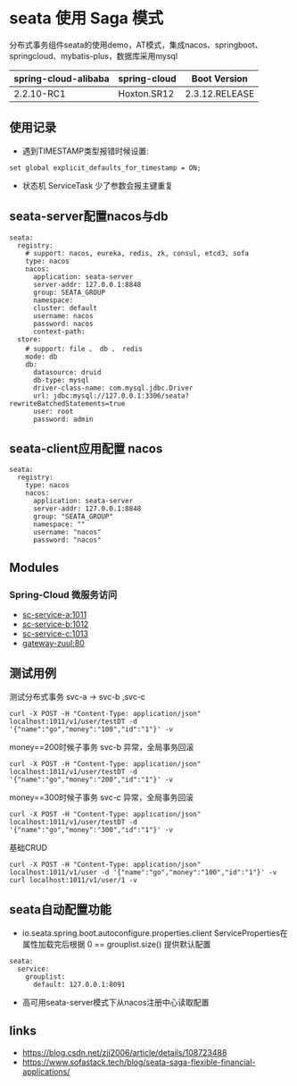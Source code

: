 # seata 使用 Saga 模式

分布式事务组件seata的使用demo，AT模式，集成nacos、springboot、springcloud、mybatis-plus，数据库采用mysql

| spring-cloud-alibaba | spring-cloud |  Boot Version |
| :--- | :--- | :---: | 
| 2.2.10-RC1 | Hoxton.SR12 | 2.3.12.RELEASE | 

## 使用记录
- 遇到TIMESTAMP类型报错时候设置:
``` 
set global explicit_defaults_for_timestamp = ON;
```
- 状态机 ServiceTask 少了参数会报主键重复

## seata-server配置nacos与db

``` 
seata:
  registry:
    # support: nacos, eureka, redis, zk, consul, etcd3, sofa
    type: nacos
    nacos:
      application: seata-server
      server-addr: 127.0.0.1:8848
      group: SEATA_GROUP
      namespace:
      cluster: default
      username: nacos
      password: nacos
      context-path:
  store:
    # support: file 、 db 、 redis
    mode: db
    db:
      datasource: druid
      db-type: mysql
      driver-class-name: com.mysql.jdbc.Driver
      url: jdbc:mysql://127.0.0.1:3306/seata?rewriteBatchedStatements=true
      user: root
      password: admin
```

## seata-client应用配置 nacos

``` 
seata:
  registry:
    type: nacos
    nacos:
      application: seata-server
      server-addr: 127.0.0.1:8848
      group: "SEATA_GROUP"
      namespace: ""
      username: "nacos"
      password: "nacos"
```

## Modules
### Spring-Cloud 微服务访问
- [sc-service-a:1011](sc-service-a)
- [sc-service-b:1012](sc-service-b)
- [sc-service-c:1013](sc-service-b)
- [gateway-zuul:80](gateway-zuul)

## 测试用例

测试分布式事务 svc-a -> svc-b ,svc-c
```
curl -X POST -H "Content-Type: application/json" localhost:1011/v1/user/testDT -d '{"name":"go","money":"100","id":"1"}' -v
```
money==200时候子事务 svc-b 异常，全局事务回滚
```
curl -X POST -H "Content-Type: application/json" localhost:1011/v1/user/testDT -d '{"name":"go","money":"200","id":"1"}' -v
```

money==300时候子事务 svc-c 异常，全局事务回滚
```
curl -X POST -H "Content-Type: application/json" localhost:1011/v1/user/testDT -d '{"name":"go","money":"300","id":"1"}' -v
```

基础CRUD

```
curl -X POST -H "Content-Type: application/json" localhost:1011/v1/user -d '{"name":"go","money":"100","id":"1"}' -v
curl localhost:1011/v1/user/1 -v
```

## seata自动配置功能
- io.seata.spring.boot.autoconfigure.properties.client ServiceProperties在属性加载完后根据 0 == grouplist.size() 提供默认配置
``` 
seata:
  service:
    grouplist:
      default: 127.0.0.1:8091
```

- 高可用seata-server模式下从nacos注册中心读取配置


## links
- https://blog.csdn.net/zjj2006/article/details/108723488
- https://www.sofastack.tech/blog/seata-saga-flexible-financial-applications/